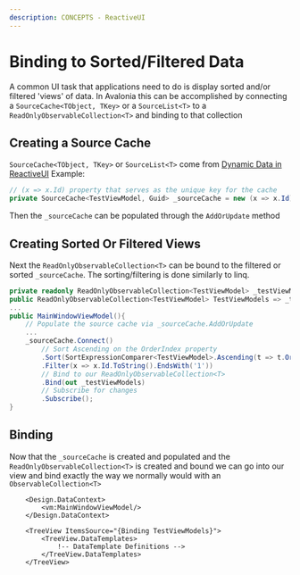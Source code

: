 ```yaml
---
description: CONCEPTS - ReactiveUI
---
```


# Binding to Sorted/Filtered Data

A common UI task that applications need to do is display sorted and/or filtered 'views' of data. In Avalonia this can be accomplished by connecting a `SourceCache<TObject, TKey>` or a `SourceList<T>` to a `ReadOnlyObservableCollection<T>` and binding to that collection

## Creating a Source Cache

`SourceCache<TObject, TKey>` or `SourceList<T>` come from [Dynamic Data in ReactiveUI](https://www.reactiveui.net/docs/handbook/collections/) Example:

```csharp
// (x => x.Id) property that serves as the unique key for the cache
private SourceCache<TestViewModel, Guid> _sourceCache = new (x => x.Id);
```

Then the `_sourceCache` can be populated through the `AddOrUpdate` method

## Creating Sorted Or Filtered Views

Next the `ReadOnlyObservableCollection<T>` can be bound to the filtered or sorted `_sourceCache`. The sorting/filtering is done similarly to linq.

```csharp
private readonly ReadOnlyObservableCollection<TestViewModel> _testViewModels;
public ReadOnlyObservableCollection<TestViewModel> TestViewModels => _testViewModels;
...
public MainWindowViewModel(){
    // Populate the source cache via _sourceCache.AddOrUpdate
    ...
    _sourceCache.Connect()
        // Sort Ascending on the OrderIndex property
        .Sort(SortExpressionComparer<TestViewModel>.Ascending(t => t.OrderIndex))
        .Filter(x => x.Id.ToString().EndsWith('1'))
        // Bind to our ReadOnlyObservableCollection<T>
        .Bind(out _testViewModels)
        // Subscribe for changes
        .Subscribe();
}
```

## Binding

Now that the `_sourceCache` is created and populated and the `ReadOnlyObservableCollection<T>` is created and bound we can go into our view and bind exactly the way we normally would with an `ObservableCollection<T>`

```markup
    <Design.DataContext>
        <vm:MainWindowViewModel/>
    </Design.DataContext>

    <TreeView ItemsSource="{Binding TestViewModels}">
        <TreeView.DataTemplates>
            !-- DataTemplate Definitions -->
        </TreeView.DataTemplates> 
    </TreeView>
```
